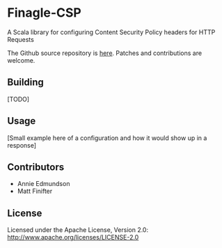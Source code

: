 # Finagle-CSP

A Scala library for configuring Content Security Policy headers for HTTP Requests

The Github source repository is [here](https://github.com/twitter/finagle-csp). Patches and contributions are welcome.

## Building

[TODO]

## Usage

[Small example here of a configuration and how it would show up in a response]

## Contributors

* Annie Edmundson
* Matt Finifter

## License

Licensed under the Apache License, Version 2.0: http://www.apache.org/licenses/LICENSE-2.0
